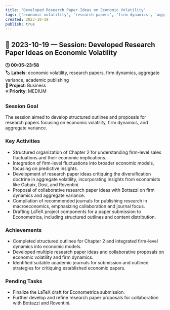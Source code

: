 ```yaml
---
title: "Developed Research Paper Ideas on Economic Volatility"
tags: ['economic volatility', 'research papers', 'firm dynamics', 'aggregate variance', 'academic publishing']
created: 2023-10-19
publish: true
---
```


## 📅 2023-10-19 — Session: Developed Research Paper Ideas on Economic Volatility

**🕒 00:05–23:58**  
**🏷️ Labels**: economic volatility, research papers, firm dynamics, aggregate variance, academic publishing  
**📂 Project**: Business  
**⭐ Priority**: MEDIUM  


### Session Goal
The session aimed to develop structured outlines and proposals for research papers focusing on economic volatility, firm dynamics, and aggregate variance.

### Key Activities
- Structured organization of Chapter 2 for understanding firm-level sales fluctuations and their economic implications.
- Integration of firm-level fluctuations into broader economic models, focusing on predictive insights.
- Development of research paper ideas critiquing the diversification doctrine in aggregate volatility, incorporating insights from economists like Gabaix, Dosi, and Roventini.
- Proposal of collaborative research paper ideas with Bottazzi on firm dynamics and aggregate variance.
- Compilation of recommended journals for publishing research in macroeconomics, emphasizing collaboration and journal focus.
- Drafting LaTeX project components for a paper submission to Econometrica, including structured outlines and content distribution.

### Achievements
- Completed structured outlines for Chapter 2 and integrated firm-level dynamics into economic models.
- Developed multiple research paper ideas and collaborative proposals on economic volatility and firm dynamics.
- Identified suitable academic journals for submission and outlined strategies for critiquing established economic papers.

### Pending Tasks
- Finalize the LaTeX draft for Econometrica submission.
- Further develop and refine research paper proposals for collaboration with Bottazzi and Roventini.
